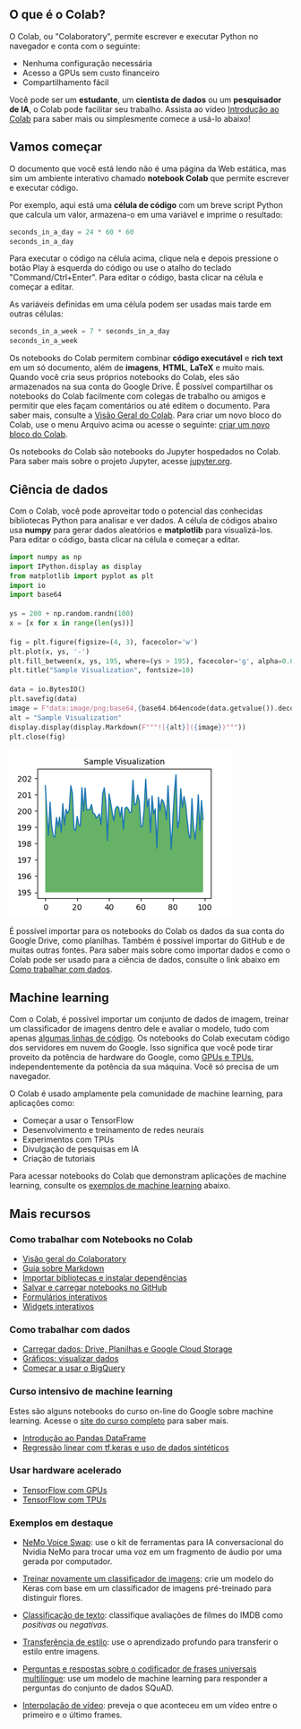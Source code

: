 <div class="markdown-google-sans">
  <h2>O que é o Colab?</h2>
</div>

O Colab, ou "Colaboratory", permite escrever e executar Python no navegador e conta com o seguinte: 
- Nenhuma configuração necessária
- Acesso a GPUs sem custo financeiro
- Compartilhamento fácil

Você pode ser um <strong>estudante</strong>, um <strong>cientista de dados</strong> ou um <strong>pesquisador de IA</strong>, o Colab pode facilitar seu trabalho. Assista ao vídeo <a href="https://www.youtube.com/watch?v=inN8seMm7UI">Introdução ao Colab</a> para saber mais ou simplesmente comece a usá-lo abaixo!

<div class="markdown-google-sans">

## <strong>Vamos começar</strong>
</div>

O documento que você está lendo não é uma página da Web estática, mas sim um ambiente interativo chamado <strong>notebook Colab</strong> que permite escrever e executar código.

Por exemplo, aqui está uma <strong>célula de código</strong> com um breve script Python que calcula um valor, armazena-o em uma variável e imprime o resultado:

```python
seconds_in_a_day = 24 * 60 * 60
seconds_in_a_day
```

Para executar o código na célula acima, clique nela e depois pressione o botão Play à esquerda do código ou use o atalho do teclado "Command/Ctrl+Enter". Para editar o código, basta clicar na célula e começar a editar.

As variáveis definidas em uma célula podem ser usadas mais tarde em outras células:

```python
seconds_in_a_week = 7 * seconds_in_a_day
seconds_in_a_week
```

Os notebooks do Colab permitem combinar <strong>código executável</strong> e <strong>rich text</strong> em um só documento, além de <strong>imagens</strong>, <strong>HTML</strong>, <strong>LaTeX</strong> e muito mais. Quando você cria seus próprios notebooks do Colab, eles são armazenados na sua conta do Google Drive. É possível compartilhar os notebooks do Colab facilmente com colegas de trabalho ou amigos e permitir que eles façam comentários ou até editem o documento. Para saber mais, consulte a <a href="/notebooks/basic_features_overview.ipynb">Visão Geral do Colab</a>. Para criar um novo bloco do Colab, use o menu Arquivo acima ou acesse o seguinte: <a href="http://colab.research.google.com#create=true">criar um novo bloco do Colab</a>.

Os notebooks do Colab são notebooks do Jupyter hospedados no Colab. Para saber mais sobre o projeto Jupyter, acesse <a href="https://www.jupyter.org">jupyter.org</a>.

<div class="markdown-google-sans">

## Ciência de dados
</div>

Com o Colab, você pode aproveitar todo o potencial das conhecidas bibliotecas Python para analisar e ver dados. A célula de códigos abaixo usa <strong>numpy</strong> para gerar dados aleatórios e <strong>matplotlib</strong> para visualizá-los. Para editar o código, basta clicar na célula e começar a editar.

```python
import numpy as np
import IPython.display as display
from matplotlib import pyplot as plt
import io
import base64

ys = 200 + np.random.randn(100)
x = [x for x in range(len(ys))]

fig = plt.figure(figsize=(4, 3), facecolor='w')
plt.plot(x, ys, '-')
plt.fill_between(x, ys, 195, where=(ys > 195), facecolor='g', alpha=0.6)
plt.title("Sample Visualization", fontsize=10)

data = io.BytesIO()
plt.savefig(data)
image = F"data:image/png;base64,{base64.b64encode(data.getvalue()).decode()}"
alt = "Sample Visualization"
display.display(display.Markdown(F"""![{alt}]({image})"""))
plt.close(fig)
```

![image](sample.png)

É possível importar para os notebooks do Colab os dados da sua conta do Google Drive, como planilhas. Também é possível importar do GitHub e de muitas outras fontes. Para saber mais sobre como importar dados e como o Colab pode ser usado para a ciência de dados, consulte o link abaixo em <a href="#working-with-data">Como trabalhar com dados</a>.

<div class="markdown-google-sans">

## Machine learning
</div>

Com o Colab, é possível importar um conjunto de dados de imagem, treinar um classificador de imagens dentro dele e avaliar o modelo, tudo com apenas <a href="https://colab.research.google.com/github/tensorflow/docs/blob/master/site/en/tutorials/quickstart/beginner.ipynb">algumas linhas de código</a>. Os notebooks do Colab executam código dos servidores em nuvem do Google. Isso significa que você pode tirar proveito da potência de hardware do Google, como <a href="#using-accelerated-hardware">GPUs e TPUs</a>, independentemente da potência da sua máquina. Você só precisa de um navegador.

O Colab é usado amplamente pela comunidade de machine learning, para aplicações como:
- Começar a usar o TensorFlow
- Desenvolvimento e treinamento de redes neurais
- Experimentos com TPUs
- Divulgação de pesquisas em IA
- Criação de tutoriais

Para acessar notebooks do Colab que demonstram aplicações de machine learning, consulte os <a href="#machine-learning-examples">exemplos de machine learning</a> abaixo.

<div class="markdown-google-sans">

## Mais recursos

### Como trabalhar com Notebooks no Colab

</div>

- [Visão geral do Colaboratory](/notebooks/basic_features_overview.ipynb)
- [Guia sobre Markdown](/notebooks/markdown_guide.ipynb)
- [Importar bibliotecas e instalar dependências](/notebooks/snippets/importing_libraries.ipynb)
- [Salvar e carregar notebooks no GitHub](https://colab.research.google.com/github/googlecolab/colabtools/blob/main/notebooks/colab-github-demo.ipynb)
- [Formulários interativos](/notebooks/forms.ipynb)
- [Widgets interativos](/notebooks/widgets.ipynb)

<div class="markdown-google-sans">

<a name="working-with-data"></a>
### Como trabalhar com dados
</div>

- [Carregar dados: Drive, Planilhas e Google Cloud Storage](/notebooks/io.ipynb)
- [Gráficos: visualizar dados](/notebooks/charts.ipynb)
- [Começar a usar o BigQuery](/notebooks/bigquery.ipynb)

<div class="markdown-google-sans">

### Curso intensivo de machine learning

<div>

Estes são alguns notebooks do curso on-line do Google sobre machine learning. Acesse o <a href="https://developers.google.com/machine-learning/crash-course/">site do curso completo</a> para saber mais.
- [Introdução ao Pandas DataFrame](https://colab.research.google.com/github/google/eng-edu/blob/main/ml/cc/exercises/pandas_dataframe_ultraquick_tutorial.ipynb)
- [Regressão linear com tf.keras e uso de dados sintéticos](https://colab.research.google.com/github/google/eng-edu/blob/main/ml/cc/exercises/linear_regression_with_synthetic_data.ipynb)

<div class="markdown-google-sans">

<a name="using-accelerated-hardware"></a>
### Usar hardware acelerado
</div>

- [TensorFlow com GPUs](/notebooks/gpu.ipynb)
- [TensorFlow com TPUs](/notebooks/tpu.ipynb)

<div class="markdown-google-sans">

<a name="machine-learning-examples"></a>

### Exemplos em destaque

</div>

- <a href="https://colab.research.google.com/github/NVIDIA/NeMo/blob/stable/tutorials/VoiceSwapSample.ipynb">NeMo Voice Swap</a>: use o kit de ferramentas para IA conversacional do Nvidia NeMo para trocar uma voz em um fragmento de áudio por uma gerada por computador.

- <a href="https://tensorflow.org/hub/tutorials/tf2_image_retraining">Treinar novamente um classificador de imagens</a>: crie um modelo do Keras com base em um classificador de imagens pré-treinado para distinguir flores.
- <a href="https://tensorflow.org/hub/tutorials/tf2_text_classification">Classificação de texto</a>: classifique avaliações de filmes do IMDB como <em>positivas</em> ou <em>negativas</em>.
- <a href="https://tensorflow.org/hub/tutorials/tf2_arbitrary_image_stylization">Transferência de estilo</a>: use o aprendizado profundo para transferir o estilo entre imagens.
- <a href="https://tensorflow.org/hub/tutorials/retrieval_with_tf_hub_universal_encoder_qa">Perguntas e respostas sobre o codificador de frases universais multilíngue</a>: use um modelo de machine learning para responder a perguntas do conjunto de dados SQuAD.
- <a href="https://tensorflow.org/hub/tutorials/tweening_conv3d">Interpolação de vídeo</a>: preveja o que aconteceu em um vídeo entre o primeiro e o último frames.



